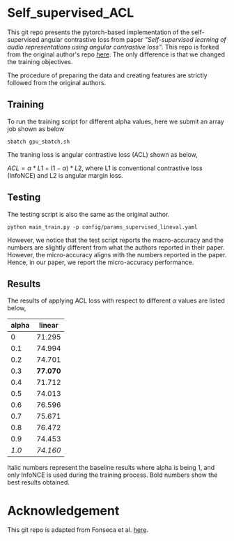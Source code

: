 # Self_supervised_ACL

This git repo presents the pytorch-based implementation of the self-supervised angular contrastive loss from paper *"Self-supervised learning of audio representations using angular contrastive loss"*. This repo is forked from the original author's repo [here](https://github.com/edufonseca/uclser20). The only difference is that we changed the training objectives.

The procedure of preparing the data and creating features are strictly followed from the original authors.

## Training

To run the training script for different alpha values, here we submit an array job shown as below

`` sbatch gpu_sbatch.sh ``

The traning loss is angular contrastive loss (ACL) shown as below,

$ACL = \alpha * L1 + (1-\alpha) * L2$, where L1 is conventional contrastive loss (InfoNCE) and L2 is angular margin loss.

## Testing

The testing script is also the same as the original author.

`` python main_train.py -p config/params_supervised_lineval.yaml ``

However, we notice that the test script reports the macro-accuracy and the numbers are slightly different from what the authors reported in their paper. However, the micro-accuracy aligns with the numbers reported in the paper. Hence, in our paper, we report the micro-accuracy performance.

## Results

The results of applying ACL loss with respect to different $\alpha$ values are listed below,

| alpha | linear     |
|-------|------------|
| 0     | 71.295     |
| 0.1   | 74.994     |
| 0.2   | 74.701     |
| 0.3   | **77.070** |
| 0.4   | 71.712     |
| 0.5   | 74.013     |
| 0.6   | 76.596     |
| 0.7   | 75.671     |
| 0.8   | 76.472     |
| 0.9   | 74.453     |
| *1.0* | *74.160*   |

Italic numbers represent the baseline results where alpha is being 1, and only InfoNCE is used during the training process. Bold numbers show the best results obtained.

# Acknowledgement
This git repo is adapted from Fonseca et al. [here](https://github.com/edufonseca/uclser20).
